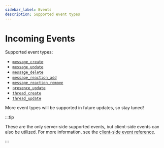 ```yaml
---
sidebar_label: Events
description: Supported event types
---
```


# Incoming Events

Supported event types:

- [`message_create`](https://discord.com/developers/docs/topics/gateway-events#message-create)
- [`message_update`](https://discord.com/developers/docs/topics/gateway-events#message-update)
- [`message_delete`](https://discord.com/developers/docs/topics/gateway-events#message-delete)
- [`message_reaction_add`](https://discord.com/developers/docs/topics/gateway-events#message-reaction-add)
- [`message_reaction_remove`](https://discord.com/developers/docs/topics/gateway-events#message-reaction-remove)
- [`presence_update`](https://discord.com/developers/docs/topics/gateway-events#presence-update)
- [`thread_create`](https://discord.com/developers/docs/topics/gateway-events#thread-create)
- [`thread_update`](https://discord.com/developers/docs/topics/gateway-events#thread-update)

More event types will be supported in future updates, so stay tuned!

:::tip

These are the only server-side supported events, but client-side events can also be utilized. For more information, see the [client-side event reference](https://discordpy.readthedocs.io/en/stable/api.html#event-reference).

:::
